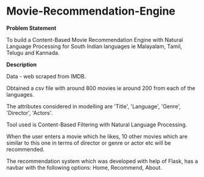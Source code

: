 # Movie-Recommendation-Engine

**Problem Statement**


To build a Content-Based Movie Recommendation Engine with Natural Language Processing for South Indian languages ie Malayalam, Tamil, Telugu and Kannada.

**Description**


Data - web scraped from IMDB.

Obtained a csv file with around 800 movies ie around 200 from each of the languages. 

The attributes considered in modelling are 'Title', 'Language', 'Genre', 'Director', 'Actors'.

Tool  used is Content-Based Filtering with Natural Language Processing.

When the user enters a movie which he likes, 10 other movies which are similar to this one in terms of director or genre or actor etc will be recommended.

The recommendation system which was developed with help of Flask, has a navbar with the following options: Home, Recommend, About.

